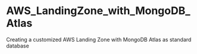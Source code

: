 # AWS_LandingZone_with_MongoDB_Atlas
Creating a customized AWS Landing Zone with MongoDB Atlas as standard database
